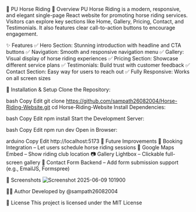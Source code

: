 🐴 PU Horse Riding
📌 Overview
PU Horse Riding is a modern, responsive, and elegant single-page React website for promoting horse riding services. Visitors can explore key sections like Home, Gallery, Pricing, Contact, and Testimonials. It also features clear call-to-action buttons to encourage engagement.

✨ Features
✅ Hero Section: Stunning introduction with headline and CTA buttons
✅ Navigation: Smooth and responsive navigation menu
✅ Gallery: Visual display of horse riding experiences
✅ Pricing Section: Showcase different service plans
✅ Testimonials: Build trust with customer feedback
✅ Contact Section: Easy way for users to reach out
✅ Fully Responsive: Works on all screen sizes

🔧 Installation & Setup
Clone the Repository:

bash
Copy
Edit
git clone https://github.com/sampath26082004/Horse-Riding-Website.git
cd Horse-Riding-Website
Install Dependencies:

bash
Copy
Edit
npm install
Start the Development Server:

bash
Copy
Edit
npm run dev
Open in Browser:

arduino
Copy
Edit
http://localhost:5173
🚀 Future Improvements
🧾 Booking Integration – Let users schedule horse riding sessions
📍 Google Maps Embed – Show riding club location
📷 Gallery Lightbox – Clickable full-screen gallery
📧 Contact Form Backend – Add form submission support (e.g., EmailJS, Formspree)

📸 Screenshots
![Screenshot 2025-06-09 101900](https://github.com/user-attachments/assets/d2c74d42-ab80-4880-b2d4-1971d369741e)


🧑‍💻 Author
Developed by @sampath26082004

📜 License
This project is licensed under the MIT License
